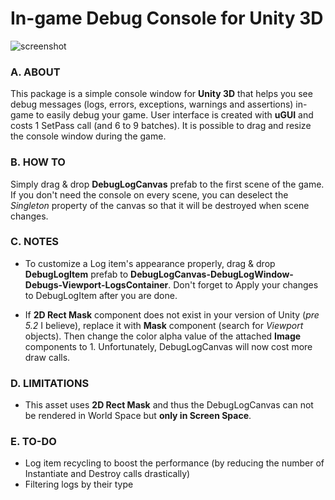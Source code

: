 # In-game Debug Console for Unity 3D

![screenshot](https://yasirkula.files.wordpress.com/2016/06/ingamedebugconsolepng.png)

### A. ABOUT

This package is a simple console window for **Unity 3D** that helps you see debug messages (logs, errors, exceptions, warnings and assertions) in-game to easily debug your game. User interface is created with **uGUI** and costs 1 SetPass call (and 6 to 9 batches). It is possible to drag and resize the console window during the game.

### B. HOW TO

Simply drag & drop **DebugLogCanvas** prefab to the first scene of the game. If you don't need the console on every scene, you can deselect the *Singleton* property of the canvas so that it will be destroyed when scene changes.

### C. NOTES

- To customize a Log item's appearance properly, drag & drop **DebugLogItem** prefab to **DebugLogCanvas-DebugLogWindow-Debugs-Viewport-LogsContainer**. Don't forget to Apply your changes to DebugLogItem after you are done.

- If **2D Rect Mask** component does not exist in your version of Unity (*pre 5.2* I believe), replace it with **Mask** component (search for *Viewport* objects). Then change the color alpha value of the attached **Image** components to 1. Unfortunately, DebugLogCanvas will now cost more draw calls.

### D. LIMITATIONS

- This asset uses **2D Rect Mask** and thus the DebugLogCanvas can not be rendered in World Space but **only in Screen Space**.

### E. TO-DO

- Log item recycling to boost the performance (by reducing the number of Instantiate and Destroy calls drastically)
- Filtering logs by their type
